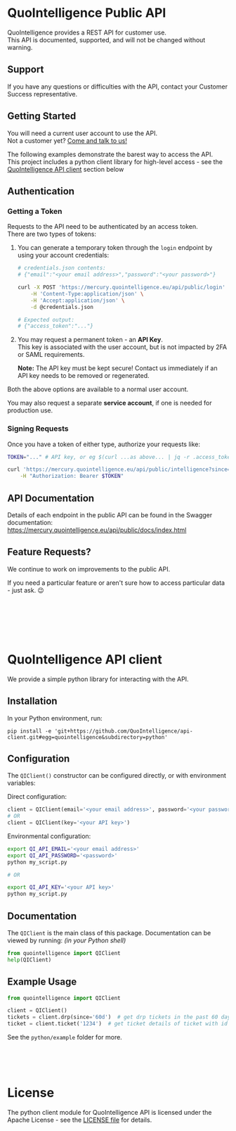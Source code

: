 # QuoIntelligence Public API 

QuoIntelligence provides a REST API for customer use.  
This API is documented, supported, and will not be changed without warning.

## Support

If you have any questions or difficulties with the API, contact your Customer Success representative.

## Getting Started

You will need a current user account to use the API.  
Not a customer yet? [Come and talk to us!](https://quointelligence.eu/)

The following examples demonstrate the barest way to access the API.  
This project includes a python client library for high-level access - see the [QuoIntelligence API client](#quointelligence-api-client) section below

## Authentication

### Getting a Token
Requests to the API need to be authenticated by an access token.  
There are two types of tokens:

1. You can generate a temporary token through the `login` endpoint by using your account credentials:

    ```bash
    # credentials.json contents:
    # {"email":"<your email address>","password":"<your password>"}

    curl -X POST 'https://mercury.quointelligence.eu/api/public/login' \
        -H 'Content-Type:application/json' \
        -H 'Accept:application/json' \
        -d @credentials.json

    # Expected output:
    # {"access_token":"..."}
    ```

2. You may request a permanent token - an **API Key**.  
    This key is associated with the user account, but is not impacted by 2FA or SAML requirements.

    **Note:** The API key must be kept secure! Contact us immediately if an API key needs to be removed or regenerated.

Both the above options are available to a normal user account.

You may also request a separate **service account**, if one is needed for production use.  


### Signing Requests
Once you have a token of either type, authorize your requests like:
```bash
TOKEN="..." # API key, or eg $(curl ...as above... | jq -r .access_token)

curl 'https://mercury.quointelligence.eu/api/public/intelligence?since=2023-06-01' \
    -H "Authorization: Bearer $TOKEN"
```

## API Documentation

Details of each endpoint in the public API can be found in the Swagger documentation:  
https://mercury.quointelligence.eu/api/public/docs/index.html

## Feature Requests?
We continue to work on improvements to the public API.

If you need a particular feature or aren't sure how to access particular data - just ask. 😉

&nbsp;

&nbsp;

&nbsp;






# QuoIntelligence API client

We provide a simple python library for interacting with the API.

## Installation

In your Python environment, run:

```shell
pip install -e 'git+https://github.com/QuoIntelligence/api-client.git#egg=quointelligence&subdirectory=python'
```

## Configuration

The `QIClient()` constructor can be configured directly, or with environment variables:

Direct configuration:
```python
client = QIClient(email='<your email address>', password='<your password>')
# OR
client = QIClient(key='<your API key>')
```

Environmental configuration:
```bash
export QI_API_EMAIL='<your email address>'
export QI_API_PASSWORD='<password>'
python my_script.py

# OR 

export QI_API_KEY='<your API key>'
python my_script.py
```

## Documentation

The `QIClient` is the main class of this package. Documentation can be viewed by running: _(in your Python shell)_

```python
from quointelligence import QIClient
help(QIClient)
```

## Example Usage

```python
from quointelligence import QIClient

client = QIClient()
tickets = client.drp(since='60d')  # get drp tickets in the past 60 days
ticket = client.ticket('1234')  # get ticket details of ticket with id 1234
```
See the `python/example` folder for more.

&nbsp;

&nbsp;

# License
The python client module for QuoIntelligence API is licensed under the Apache License - see the [LICENSE file](/LICENSE) for details.


